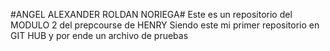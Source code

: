 #ANGEL ALEXANDER ROLDAN NORIEGA#
Este es un repositorio del MODULO 2 del prepcourse de HENRY
Siendo este mi primer repositorio en GIT HUB y por ende un archivo de pruebas
